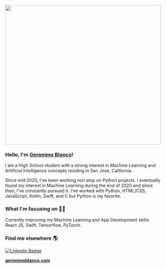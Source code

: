 <img src="https://media.giphy.com/media/26tn33aiTi1jkl6H6/giphy.gif" width="100%" height="450px">

### Hello, I'm [Geronimo Blanco](https://www.geronimoblanco.com)!

I am a High School student with a strong interest in Machine Learning and Artificial Intelligence concepts residing in San Jose, California.

Since mid 2020, I've been working non stop on Python projects. I eventually found my interest in Machine Learning during the end of 2020 and since then, I've constantly pursued it. I've worked with Python, HTML/CSS, JavaScript, Kotlin, Swift, and C but Python is my favorite.

### What I'm focusing on 👨‍💻

Currently improving my Machine Learning and App Development skills: React JS, Swift, Tensorflow, PyTorch.<br />

### Find me elsewhere 🌎

[![Linkedin Badge](https://img.shields.io/badge/-LinkedIn-blue?style=flat-square&logo=Linkedin&logoColor=white&link=https://www.linkedin.com/in/harshkumarkhatri/)](https://www.linkedin.com/in/vinayven/)

**[geronimoblanco.com](https://www.geronimoblanco.com/)**
